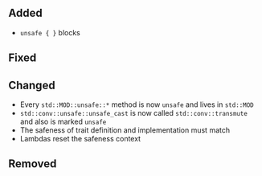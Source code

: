 <!--
 Thanks for the MR! Please add lines describing your changes in the appropriate section

 For example:

## Added
- Added some more fish
## Fixed
 a generic parameter
-->

## Added
* `unsafe { }` blocks

## Fixed

## Changed
* Every `std::MOD::unsafe::*` method is now `unsafe` and lives in `std::MOD`
* `std::conv::unsafe::unsafe_cast` is now called `std::conv::transmute` and also is marked `unsafe`
* The safeness of trait definition and implementation must match
* Lambdas reset the safeness context

## Removed


